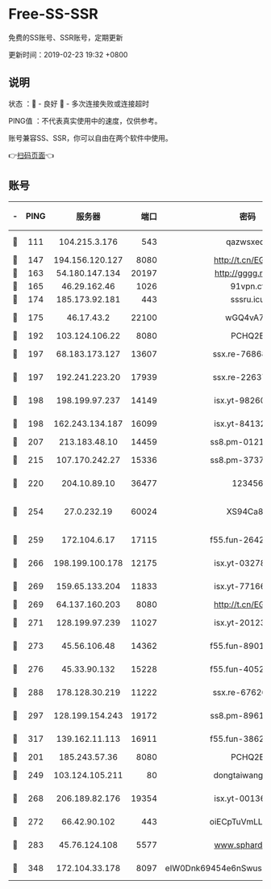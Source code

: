 # Free-SS-SSR

免费的SS账号、SSR账号，定期更新

更新时间：2019-02-23 19:32 +0800

## 说明

状态     ：🙂 - 良好 🙁 - 多次连接失败或连接超时

PING值   ：不代表真实使用中的速度，仅供参考。

账号兼容SS、SSR，你可以自由在两个软件中使用。

👉[扫码页面](https://liesauer.github.io/free-ss-ssr.github.io/)👈

## 账号

|-|PING|服务器|端口|密码|加密方式|区域|
|:----:|:----:|:-----:|-----:|:----:|:----:|:----:|
|🙂|111|104.215.3.176|543|qazwsxedc|aes-256-gcm|JP|
|🙂|147|194.156.120.127|8080|http://t.cn/EGJIyrl|rc4-md5|RU|
|🙂|163|54.180.147.134|20197|http://gggg.rocks|chacha20|KR|
|🙂|165|46.29.162.46|1026|91vpn.cf|rc4-md5|RU|
|🙂|174|185.173.92.181|443|sssru.icu|rc4-md5|RU|
|🙂|175|46.17.43.2|22100|wGQ4vA7D|aes-256-gcm|RU|
|🙂|192|103.124.106.22|8080|PCHQ2E|rc4-md5|US|
|🙂|197|68.183.173.127|13607|ssx.re-76868937|aes-256-cfb|US|
|🙂|197|192.241.223.20|17939|ssx.re-22637861|aes-256-cfb|US|
|🙂|198|198.199.97.237|14149|isx.yt-98260741|aes-256-cfb|US|
|🙂|198|162.243.134.187|16099|isx.yt-84132635|aes-256-cfb|US|
|🙂|207|213.183.48.10|14459|ss8.pm-01218790|rc4-md5|RU|
|🙂|215|107.170.242.27|15336|ss8.pm-37378232|aes-256-cfb|US|
|🙂|220|204.10.89.10|36477|123456|aes-256-cfb|US|
|🙂|254|27.0.232.19|60024|XS94Ca8K|xchacha20-ietf-poly1305|HK|
|🙂|259|172.104.6.17|17115|f55.fun-26427842|aes-256-cfb|US|
|🙂|266|198.199.100.178|12175|isx.yt-03278448|aes-256-cfb|US|
|🙂|269|159.65.133.204|11833|isx.yt-77166284|aes-256-cfb|SG|
|🙂|269|64.137.160.203|8080|http://t.cn/EGJIyrl|rc4-md5|CA|
|🙂|271|128.199.97.239|11027|isx.yt-20123297|aes-256-cfb|SG|
|🙂|273|45.56.106.48|14362|f55.fun-89010731|aes-256-cfb|US|
|🙂|276|45.33.90.132|15228|f55.fun-40522373|aes-256-cfb|US|
|🙂|288|178.128.30.219|11222|ssx.re-67626834|aes-256-cfb|SG|
|🙂|297|128.199.154.243|19172|ss8.pm-89617917|aes-256-cfb|SG|
|🙂|317|139.162.11.113|16911|f55.fun-38620708|aes-256-cfb|SG|
|🙂|201|185.243.57.36|8080|PCHQ2E|rc4-md5|US|
|🙂|249|103.124.105.211|80|dongtaiwang.com|aes-256-cfb|US|
|🙂|268|206.189.82.176|19354|isx.yt-00136364|aes-256-cfb|SG|
|🙂|272|66.42.90.102|443|oiECpTuVmLLxk4Ts|aes-256-cfb|US|
|🙂|283|45.76.124.108|5577|www.sphard.com|aes-256-cfb|AU|
|🙂|348|172.104.33.178|8097|eIW0Dnk69454e6nSwuspv9DmS201tQ0D|aes-256-cfb|SG|
